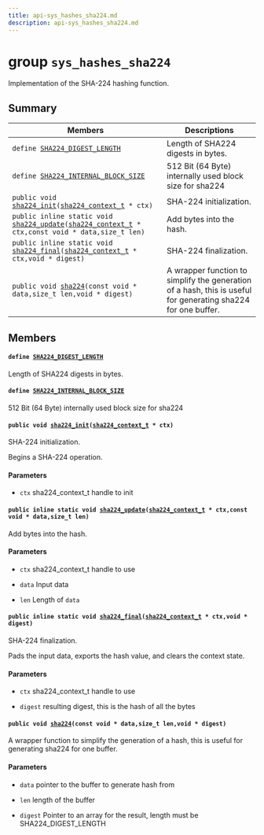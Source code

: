```yaml
---
title: api-sys_hashes_sha224.md
description: api-sys_hashes_sha224.md
---
```

# group `sys_hashes_sha224` 

Implementation of the SHA-224 hashing function.

## Summary

 Members                        | Descriptions                                
--------------------------------|---------------------------------------------
`define `[`SHA224_DIGEST_LENGTH`](#group__sys__hashes__sha224_1gaac41b7686fc19eaf23d716838478de35)            | Length of SHA224 digests in bytes.
`define `[`SHA224_INTERNAL_BLOCK_SIZE`](#group__sys__hashes__sha224_1gae504385170a925c0fa86190df864e79b)            | 512 Bit (64 Byte) internally used block size for sha224
`public void `[`sha224_init`](#group__sys__hashes__sha224_1ga701bb647a67f07ab93232a0eda36ff9f)`(`[`sha224_context_t`](./doc/starlight-docs/src/content/docs/apidoc/api-undefined.md#group__sys__hashes__sha224_1ga2df301811fc6ef789735700a08415b1e)` * ctx)`            | SHA-224 initialization.
`public inline static void `[`sha224_update`](#group__sys__hashes__sha224_1ga8514dd3599c2318c0377347b5870c8fb)`(`[`sha224_context_t`](./doc/starlight-docs/src/content/docs/apidoc/api-undefined.md#group__sys__hashes__sha224_1ga2df301811fc6ef789735700a08415b1e)` * ctx,const void * data,size_t len)`            | Add bytes into the hash.
`public inline static void `[`sha224_final`](#group__sys__hashes__sha224_1ga90018212c3b2f46c90d1a4950dc05886)`(`[`sha224_context_t`](./doc/starlight-docs/src/content/docs/apidoc/api-undefined.md#group__sys__hashes__sha224_1ga2df301811fc6ef789735700a08415b1e)` * ctx,void * digest)`            | SHA-224 finalization.
`public void `[`sha224`](#group__sys__hashes__sha224_1gacb177632f18d1622726ac4d7a26be10a)`(const void * data,size_t len,void * digest)`            | A wrapper function to simplify the generation of a hash, this is useful for generating sha224 for one buffer.

## Members

#### `define `[`SHA224_DIGEST_LENGTH`](#group__sys__hashes__sha224_1gaac41b7686fc19eaf23d716838478de35) 

Length of SHA224 digests in bytes.

#### `define `[`SHA224_INTERNAL_BLOCK_SIZE`](#group__sys__hashes__sha224_1gae504385170a925c0fa86190df864e79b) 

512 Bit (64 Byte) internally used block size for sha224

#### `public void `[`sha224_init`](#group__sys__hashes__sha224_1ga701bb647a67f07ab93232a0eda36ff9f)`(`[`sha224_context_t`](./doc/starlight-docs/src/content/docs/apidoc/api-undefined.md#group__sys__hashes__sha224_1ga2df301811fc6ef789735700a08415b1e)` * ctx)` 

SHA-224 initialization.

Begins a SHA-224 operation.

#### Parameters
* `ctx` sha224_context_t handle to init

#### `public inline static void `[`sha224_update`](#group__sys__hashes__sha224_1ga8514dd3599c2318c0377347b5870c8fb)`(`[`sha224_context_t`](./doc/starlight-docs/src/content/docs/apidoc/api-undefined.md#group__sys__hashes__sha224_1ga2df301811fc6ef789735700a08415b1e)` * ctx,const void * data,size_t len)` 

Add bytes into the hash.

#### Parameters
* `ctx` sha224_context_t handle to use 

* `data` Input data 

* `len` Length of `data`

#### `public inline static void `[`sha224_final`](#group__sys__hashes__sha224_1ga90018212c3b2f46c90d1a4950dc05886)`(`[`sha224_context_t`](./doc/starlight-docs/src/content/docs/apidoc/api-undefined.md#group__sys__hashes__sha224_1ga2df301811fc6ef789735700a08415b1e)` * ctx,void * digest)` 

SHA-224 finalization.

Pads the input data, exports the hash value, and clears the context state.

#### Parameters
* `ctx` sha224_context_t handle to use 

* `digest` resulting digest, this is the hash of all the bytes

#### `public void `[`sha224`](#group__sys__hashes__sha224_1gacb177632f18d1622726ac4d7a26be10a)`(const void * data,size_t len,void * digest)` 

A wrapper function to simplify the generation of a hash, this is useful for generating sha224 for one buffer.

#### Parameters
* `data` pointer to the buffer to generate hash from 

* `len` length of the buffer 

* `digest` Pointer to an array for the result, length must be SHA224_DIGEST_LENGTH

